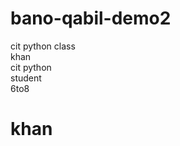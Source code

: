 # bano-qabil-demo2
cit python class
<br> 
khan
<br> 
cit python 
<br> 
student
<br> 
6to8
<spleen style colour blue><b><h1>khan</b></h1><spleen style colour blue/>
